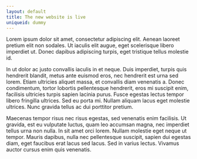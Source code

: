 ```yaml
---
layout: default
title: The new website is live
uniqueid: dummy
---
```


Lorem ipsum dolor sit amet, consectetur adipiscing elit. Aenean laoreet pretium elit non sodales. Ut iaculis elit augue, eget scelerisque libero imperdiet ut. Donec dapibus adipiscing turpis, eget tristique tellus molestie id. 

In ut dolor ac justo convallis iaculis in et neque. Duis imperdiet, turpis quis hendrerit blandit, metus ante euismod eros, nec hendrerit est urna sed lorem. Etiam ultricies aliquet massa, et convallis diam venenatis a. Donec condimentum, tortor lobortis pellentesque hendrerit, eros mi suscipit enim, facilisis ultricies turpis sapien lacinia purus. Fusce egestas lectus tempor libero fringilla ultrices. Sed eu porta mi. Nullam aliquam lacus eget molestie ultrices. Nunc gravida tellus ac dui porttitor pretium.

Maecenas tempor risus nec risus egestas, sed venenatis enim facilisis. Ut gravida, est eu vulputate luctus, quam leo accumsan magna, nec imperdiet tellus urna non nulla. In sit amet orci lorem. Nullam molestie eget neque ut tempor. Mauris dapibus, nulla nec pellentesque suscipit, sapien dui egestas diam, eget faucibus erat lacus sed lacus. Sed in varius lectus. Vivamus auctor cursus enim quis venenatis.


